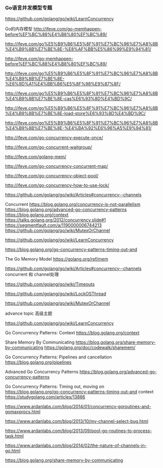 ### Go语言并发模型专题

https://github.com/golang/go/wiki/LearnConcurrency

 Go的内存模型 
 http://ifeve.com/go-memhappen-before%EF%BC%88%E4%B8%80%EF%BC%89/
 
 http://ifeve.com/go%E5%B9%B6%E5%8F%91%E7%BC%96%E7%A8%8B%E4%B9%8B%E7%BE%8E-%E8%AF%BB%E5%86%99%E9%94%81/
 
 http://ifeve.com/go-memhappen-before%EF%BC%88%E4%B8%80%EF%BC%89/
 
 http://ifeve.com/go%E5%B9%B6%E5%8F%91%E7%BC%96%E7%A8%8B%E4%B9%8B%E7%BE%8E-%E6%9D%A1%E4%BB%B6%E5%8F%98%E9%87%8F/
 
 http://ifeve.com/go%E5%B9%B6%E5%8F%91%E7%BC%96%E7%A8%8B%E4%B9%8B%E7%BE%8E-cas%E6%93%8D%E4%BD%9C/
 
 http://ifeve.com/go%E5%B9%B6%E5%8F%91%E7%BC%96%E7%A8%8B%E4%B9%8B%E7%BE%8E-load-store%E6%93%8D%E4%BD%9C/
 
 http://ifeve.com/go%E5%B9%B6%E5%8F%91%E7%BC%96%E7%A8%8B%E4%B9%8B%E7%BE%8E-%E4%BA%92%E6%96%A5%E9%94%81/
 
 http://ifeve.com/go-concurrency-execute-once/
 
 http://ifeve.com/go-concurrent-waitgroup/
 
 http://ifeve.com/golang-mem/
 
 http://ifeve.com/go-concurrency-concurrent-map/
 
 http://ifeve.com/go-concurrency-object-pool/
 
 http://ifeve.com/go-concurrency-how-to-use-lock/
 
https://github.com/golang/go/wiki/Articles#concurrency--channels
 
 Concurrent
https://blog.golang.org/concurrency-is-not-parallelism
https://blog.golang.org/advanced-go-concurrency-patterns
https://blog.golang.org/context
https://talks.golang.org/2012/concurrency.slide#1
https://segmentfault.com/a/1190000006744213
https://github.com/golang/go/wiki/MutexOrChannel


https://github.com/golang/go/wiki/LearnConcurrency



https://blog.golang.org/go-concurrency-patterns-timing-out-and

The Go Memory Model
https://golang.org/ref/mem

https://github.com/golang/go/wiki/Articles#concurrency--channels  concurrent 和 channel处理



https://github.com/golang/go/wiki/Timeouts

https://github.com/golang/go/wiki/LockOSThread

https://github.com/golang/go/wiki/MutexOrChannel


advance topic 高级主题

https://github.com/golang/go/wiki/LearnConcurrency

Go Concurrency Patterns: Context
https://blog.golang.org/context

Share Memory By Communicating
https://blog.golang.org/share-memory-by-communicating
https://golang.org/doc/codewalk/sharemem/

Go Concurrency Patterns: Pipelines and cancellation
https://blog.golang.org/pipelines

Advanced Go Concurrency Patterns
https://blog.golang.org/advanced-go-concurrency-patterns

Go Concurrency Patterns: Timing out, moving on
https://blog.golang.org/go-concurrency-patterns-timing-out-and
context https://studygolang.com/articles/13866

https://www.ardanlabs.com/blog/2014/01/concurrency-goroutines-and-gomaxprocs.html

https://www.ardanlabs.com/blog/2013/10/my-channel-select-bug.html

https://www.ardanlabs.com/blog/2013/09/pool-go-routines-to-process-task.html

https://www.ardanlabs.com/blog/2014/02/the-nature-of-channels-in-go.html

https://blog.golang.org/share-memory-by-communicating